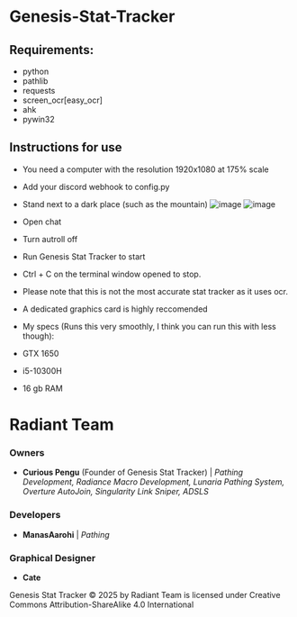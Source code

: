 # Genesis-Stat-Tracker

## Requirements:
- python
- pathlib
- requests
- screen_ocr[easy_ocr]
- ahk
- pywin32
## Instructions for use
- You need a computer with the resolution 1920x1080 at 175% scale
- Add your discord webhook to config.py
- Stand next to a dark place (such as the mountain)
![image](https://github.com/user-attachments/assets/cd93eb3d-d85d-4d3c-869a-18b6043699a9)
![image](https://github.com/user-attachments/assets/115636e8-83d2-4898-a503-b92cdd648c51)
- Open chat
- Turn autroll off
- Run Genesis Stat Tracker to start
- Ctrl + C on the terminal window opened to stop.
- Please note that this is not the most accurate stat tracker as it uses ocr.
- A dedicated graphics card is highly reccomended

- My specs (Runs this very smoothly, I think you can run this with less though):
- GTX 1650
- i5-10300H
- 16 gb RAM

# Radiant Team
### Owners
- **Curious Pengu** (Founder of Genesis Stat Tracker) | _Pathing Development, Radiance Macro Development, Lunaria Pathing System, Overture AutoJoin, Singularity Link Sniper, ADSLS_
### Developers
- **ManasAarohi** | _Pathing_
### Graphical Designer
- **Cate**

Genesis Stat Tracker © 2025 by Radiant Team is licensed under Creative Commons Attribution-ShareAlike 4.0 International 

